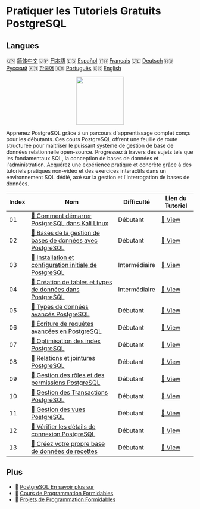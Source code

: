 # Pratiquer les Tutoriels Gratuits PostgreSQL

## Langues

🇨🇳 [简体中文](README_zh.md) 🇯🇵 [日本語](README_ja.md) 🇪🇸 [Español](README_es.md) 🇫🇷 [Français](README_fr.md) 🇩🇪 [Deutsch](README_de.md) 🇷🇺 [Русский](README_ru.md) 🇰🇷 [한국어](README_ko.md) 🇧🇷 [Português](README_pt.md) 🇺🇸 [English](README.md) 

<div align="center">
<img width="128px" src="https://file.labex.io/path/9xEeZgWSNpHA.png">
</div>

Apprenez PostgreSQL grâce à un parcours d'apprentissage complet conçu pour les débutants. Ces cours PostgreSQL offrent une feuille de route structurée pour maîtriser le puissant système de gestion de base de données relationnelle open-source. Progressez à travers des sujets tels que les fondamentaux SQL, la conception de bases de données et l'administration. Acquérez une expérience pratique et concrète grâce à des tutoriels pratiques non-vidéo et des exercices interactifs dans un environnement SQL dédié, axé sur la gestion et l'interrogation de bases de données.

|   Index | Nom                                                                                                                                                      | Difficulté    | Lien du Tutoriel                                                                                           |
|---------|----------------------------------------------------------------------------------------------------------------------------------------------------------|---------------|------------------------------------------------------------------------------------------------------------|
|      01 | [📖 Comment démarrer PostgreSQL dans Kali Linux](https://labex.io/fr/tutorials/kali-how-to-start-postgresql-in-kali-linux-417476)                        | Débutant      | [🔗 View](https://labex.io/fr/tutorials/kali-how-to-start-postgresql-in-kali-linux-417476)                 |
|      02 | [📖 Bases de la gestion de bases de données avec PostgreSQL](https://labex.io/fr/tutorials/postgresql-database-management-basics-with-postgresql-550899) | Débutant      | [🔗 View](https://labex.io/fr/tutorials/postgresql-database-management-basics-with-postgresql-550899)      |
|      03 | [📖 Installation et configuration initiale de PostgreSQL](https://labex.io/fr/tutorials/postgresql-installation-and-initial-setup-of-postgresql-550900)  | Intermédiaire | [🔗 View](https://labex.io/fr/tutorials/postgresql-installation-and-initial-setup-of-postgresql-550900)    |
|      04 | [📖 Création de tables et types de données dans PostgreSQL](https://labex.io/fr/tutorials/postgresql-postgresql-table-creation-and-data-types-550901)    | Intermédiaire | [🔗 View](https://labex.io/fr/tutorials/postgresql-postgresql-table-creation-and-data-types-550901)        |
|      05 | [📖 Types de données avancés PostgreSQL](https://labex.io/fr/tutorials/postgresql-postgresql-advanced-data-types-550947)                                 | Débutant      | [🔗 View](https://labex.io/fr/tutorials/postgresql-postgresql-advanced-data-types-550947)                  |
|      06 | [📖 Écriture de requêtes avancées en PostgreSQL](https://labex.io/fr/tutorials/postgresql-postgresql-advanced-query-writing-550948)                      | Débutant      | [🔗 View](https://labex.io/fr/tutorials/postgresql-postgresql-advanced-query-writing-550948)               |
|      07 | [📖 Optimisation des index PostgreSQL](https://labex.io/fr/tutorials/postgresql-data-filtering-and-simple-queries-in-postgresql-550955)                  | Débutant      | [🔗 View](https://labex.io/fr/tutorials/postgresql-data-filtering-and-simple-queries-in-postgresql-550955) |
|      08 | [📖 Relations et jointures PostgreSQL](https://labex.io/fr/tutorials/postgresql-postgresql-relationships-and-joins-550959)                               | Débutant      | [🔗 View](https://labex.io/fr/tutorials/postgresql-postgresql-relationships-and-joins-550959)              |
|      09 | [📖 Gestion des rôles et des permissions PostgreSQL](https://labex.io/fr/tutorials/postgresql-postgresql-role-and-permission-management-550960)          | Débutant      | [🔗 View](https://labex.io/fr/tutorials/postgresql-postgresql-role-and-permission-management-550960)       |
|      10 | [📖 Gestion des Transactions PostgreSQL](https://labex.io/fr/tutorials/postgresql-data-filtering-and-simple-queries-in-postgresql-550964)                | Débutant      | [🔗 View](https://labex.io/fr/tutorials/postgresql-data-filtering-and-simple-queries-in-postgresql-550964) |
|      11 | [📖 Gestion des vues PostgreSQL](https://labex.io/fr/tutorials/postgresql-data-filtering-and-simple-queries-in-postgresql-550966)                        | Débutant      | [🔗 View](https://labex.io/fr/tutorials/postgresql-data-filtering-and-simple-queries-in-postgresql-550966) |
|      12 | [📖 Vérifier les détails de connexion PostgreSQL](https://labex.io/fr/tutorials/postgresql-verify-postgresql-connection-details-551083)                  | Débutant      | [🔗 View](https://labex.io/fr/tutorials/postgresql-verify-postgresql-connection-details-551083)            |
|      13 | [📖 Créez votre propre base de données de recettes](https://labex.io/fr/tutorials/postgresql-create-your-own-recipe-database-551100)                     | Débutant      | [🔗 View](https://labex.io/fr/tutorials/postgresql-create-your-own-recipe-database-551100)                 |

## Plus

- 🔗 [PostgreSQL En savoir plus sur](https://labex.io/fr/skilltrees/postgresql)
- 🔗 [Cours de Programmation Formidables](https://github.com/labex-labs/awesome-programming-courses)
- 🔗 [Projets de Programmation Formidables](https://github.com/labex-labs/awesome-programming-projects)


